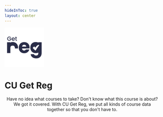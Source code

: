 ```yaml
---
hideInToc: true
layout: center
---
```


<div class="grid grid-cols-3 gap-2">
  <div class="justify-self-center">
    <a href="https://cugetreg.com">
        <img src="https://github.com/thinc-org/.github/raw/master/profile/assets/cgr-logo.png">
    </a>
  </div>

  <div class="col-span-2">
    <h1 class="font-bold">CU Get Reg</h1>
    <p align="center">
        Have no idea what courses to take? Don't know what this course is about? We got it covered. With CU Get Reg, we put all kinds of course data together so that you don't have to.
    </p>
  </div>
</div>
